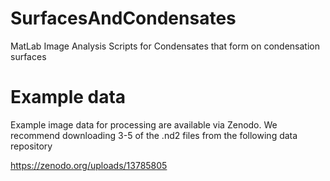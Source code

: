 # SurfacesAndCondensates
 MatLab Image Analysis Scripts for Condensates that form on condensation surfaces

# Example data
Example image data for processing are available via Zenodo. We recommend downloading 3-5 of the .nd2 files from the following data repository

https://zenodo.org/uploads/13785805
